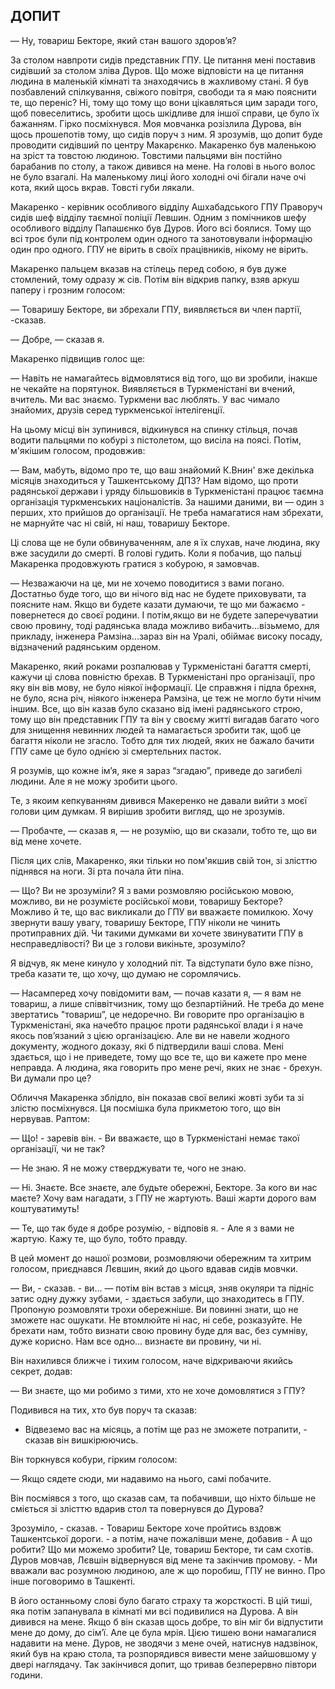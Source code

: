 ## ДОПИТ

— Ну, товариш Бекторе, який стан вашого здоров’я?

За столом навпроти сидів представник ГПУ.
Це питання мені поставив сидівший за столом зліва Дуров.
Що може відповісти на це питання людина в маленькій кімнаті та знаходячись в жахливому стані.
Я був позбавлений спілкування, свіжого повітря, свободи та я маю пояснити те, що переніс?
Ні, тому що тому що вони цікавляться цим заради того, щоб повеселитись, зробити щось шкідливе для іншої справи, це було їх бажанням.
Гірко посміхнувся.
Моя мовчанка розізлила Дурова, він щось прошепотів тому, що сидів поруч з ним.
Я зрозумів, що допит буде проводити сидівший по центру Макарєнко.
Макаренко був маленькою на зріст та товстою людиною.
Товстими пальцями він постійно барабанив по столу, а також дивився на мене.
На голові в нього волос не було взагалі.
На маленькому лиці його холодні очі бігали наче очі кота, який щось вкрав.
Товсті губи лякали.

Макаренко - керівник особливого відділу Ашхабадського ГПУ
Праворуч сидів шеф відділу таємної поліції Левшин.
Одним з помічников шефу особливого відділу Папашєнко був Дуров.
Його всі боялися.
Тому що всі троє були під контролем один одного та занотовували інформацію один про одного.
ГПУ не вірить в своїх працівників, нікому не вірить.

Макаренко пальцем вказав на стілець перед собою, я був дуже стомлений, тому одразу ж сів.
Потім він відкрив папку, взяв аркуш паперу і грозним голосом:

— Товаришу Бекторе, ви збрехали ГПУ, виявляється ви член партії, -сказав.

— Добре, — сказав я.

Макаренко підвищив голос ще:

— Навіть не намагайтесь відмовлятися від того, що ви зробили, інакше не чекайте на порятунок.
Виявляється в Туркменістані ви вчений, вчитель.
Ми вас знаємо.
Туркмени вас люблять.
У вас чимало знайомих, друзів серед туркменської інтелігенції.

На цьому місці він зупинився, відкинувся на спинку стільця, почав водити пальцями по кобурі з пістолетом, що висіла на поясі.
Потім, м'якішим голосом, продовжив:

— Вам, мабуть, відомо про те, що ваш знайомий К.Внин' вже декілька місяців знаходиться у Ташкентському ДПЗ?
Нам відомо, що проти радянської держави і уряду більшовиків в Туркменістані працює таємна організація туркменських націоналістів.
За нашими даними, ви — один з перших, хто прийшов до організації.
Не треба намагатися нам збрехати, не марнуйте час ні свій, ні наш, товаришу Бекторе.

Ці слова ще не були обвинуваченням, але я їх слухав, наче людина, яку вже засудили до смерті.
В голові гудить.
Коли я побачив, що пальці Макаренка продовжують гратися з кобурою, я замовчав.

— Незважаючи на це, ми не хочемо поводитися з вами погано.
Достатньо буде того, що ви нічого від нас не будете приховувати, та поясните нам.
Якщо ви будете казати думаючи, те що ми бажаємо - повернетеся до своєї родини.
І потім,якщо ви не будете заперечуватии свою провину, тоді радянська влада можливо вибачить...візьмемо, для прикладу, інженера Рамзіна...зараз він на Уралі, обіймає високу посаду, відзначений радянським орденом.

Макаренко, який роками розпалював у Туркменістані багаття смерті, кажучи ці слова повністю брехав.
В Туркменістані про організації, про яку він вів мову, не було ніякої інформації.
Це справжня і підла брехня, не було, ясна річ, ніякого інженера Рамзіна, це теж не могло бути нічим іншим.
Все, що він казав було сказано від імені радянського строю, тому що він представник ГПУ та він у своєму житті вигадав багато чого для знищення невинних людей та намагається зробити так, щоб це багаття ніколи не згасло.
Тобто для тих людей, яких не бажало бачити ГПУ саме це було однією зі смертельних пасток.

Я розумів, що кожне ім’я, яке я зараз “згадаю”, приведе до загибелі людини.
Але я не можу зробити цього.

Те, з якоим кепкуванням дивився Макеренко не давали вийти з моєї голови цим думкам.
Я вирішив зробити вигляд, що не зрозумів.

— Пробачте, — сказав я, — не розумію, що ви сказали, тобто те, що ви від мене хочете.

Після цих слів, Макаренко, яки тільки но пом'якшив свій тон, зі злісттю піднявся на ноги.
Зі рта почала йти піна.

— Що?
Ви не зрозуміли?
Я з вами розмовляю російською мовою, можливо, ви не розумієте російської мови, товаришу Бекторе?
Можливо й те, що вас викликали до ГПУ ви вважаєте помилкою.
Хочу звернути вашу увагу, товаришу Бекторе, ГПУ ніколи не чинить протиправних дій.
Чи такими думками ви хочете звинуватити ГПУ в несправедлівості?
Ви це з голови викіньте, зрозуміло?

Я відчув, як мене кинуло у холодний піт.
Та відступати було вже пізно, треба казати те, що хочу, що думаю не соромлячись.

— Насамперед хочу повідомити вам, — почав казати я, — я вам не товариш, а лише співвітчизник, тому що безпартійний.
Не треба до мене звертатись "товариш”, це недоречно.
Ви говорите про організацію в Туркменістані, яка начебто працює проти радянської влади і я наче якось пов’язаний з цією організацією.
Але ви не навели жодного документу, жодного доказу, які б підтвердили ваші слова.
Мені здається, що і не приведете, тому що все те, що ви кажете про мене неправда.
А людина, яка говорить про мене речі, яких не знає - брехун.
Ви думали про це?

Обличчя Макаренка зблідло, він показав свої великі жовті зуби та зі злістю посміхнувся.
Ця посмішка була прикметою того, що він нервував.
Раптом:

— Що! - заревів він. - Ви вважаєте, що в Туркменістані немає такої організації, чи не так?

— Не знаю.
Я не можу стверджувати те, чого не знаю.

— Ні.
Знаєте.
Все знаєте, але будьте обережні, Бекторе.
За кого ви нас маєте?
Хочу вам нагадати, з ГПУ не жартують.
Ваші жарти дорого вам коштуватимуть!

— Те, що так буде я добре розумію, - відповів я. - Але я з вами не жартую.
Кажу те, що було, тобто правду.

В цей момент до нашої розмови, розмовляючи обережним та хитрим голосом, приєднався Лєвшин, який до цього вдавав сидів мовчки.

— Ви, - сказав. - ви... — потім він встав з місця, зняв окуляри та підніс затис одну дужку зубами, - здається забули, що знаходитесь в ГПУ.
Пропоную розмовляти трохи обережніше.
Ви повинні знати, що не зможете нас ошукати.
Не втомлюйте ні нас, ні себе, розказуйте.
Не брехати нам, тобто визнати свою провину буде для вас, без сумніву, дуже корисно.
Нам все одно... визнаєте ви провину, чи ні.

Він нахилився ближче і тихим голосом, наче відкриваючи якийсь секрет, додав:

— Ви знаєте, що ми робимо з тими, хто не хоче домовлятися з ГПУ?

Подивився на тих, хто був поруч та сказав:

- Відвеземо вас на місяць, а потім ще раз не зможете потрапити, - сказав він вишкірюючись.

Він торкнувся кобури, гірким голосом:

— Якщо сядете сюди, ми надавимо на нього, самі побачите.

Він посміявся з того, що сказав сам, та побачивши, що ніхто більше не сміється зі злісттю вдарив стол та повернувся до Дурова?

Зрозуміло, - сказав. - Товариш Бекторе хоче пройтись вздовж Ташкентської дороги. - а потім, наче пожалівши мене, добавив - А що робити?
Що ми можемо зробити?
Це, товариш Бекторе, ти сам схотів.
 
Дуров мовчав, Лєвшін відвернувся від мене та закінчив промову. - Ми вважали вас розумною людиною, але ж що поробиш, ГПУ не винно.
Про інше поговоримо в Ташкенті.

В його останньому слові було багато страху та жорсткості.
В цій тиші, яка потім запанувала в кімнаті ми всі подивилися на Дурова.
А він дивився на мене.
Якщо б він сказав щось добре, то він міг би відпустити мене до дому, до сім’ї.
Але це була мрія.
Цією тишею вони намагалися надавити на мене.
Дуров, не зводячи з мене очей, натиснув надзвінок, який був на краю стола, та розпорядився вивести мене зайшовшому у двері наглядачу.
Так закінчився допит, що тривав безперервно півтори години.

